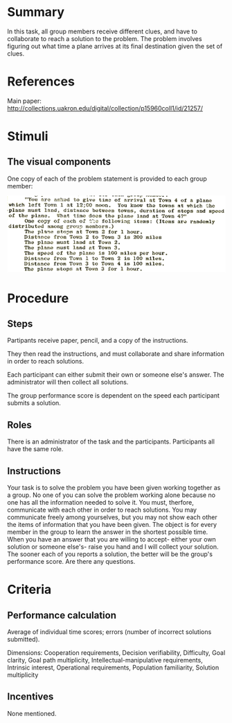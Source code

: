 # Summary
In this task, all group members receive different clues, and have to collaborate to reach a solution to the problem. The problem involves figuring out what time a plane arrives at its final destination given the set of clues.

# References
Main paper: http://collections.uakron.edu/digital/collection/p15960coll1/id/21257/

# Stimuli
## The visual components
One copy of each of the problem statement is provided to each group member:

![plane](/images/plane.png)



# Procedure
## Steps
Partipants receive paper, pencil, and a copy of the instructions. 

They then read the instructions, and must collaborate and share information in order to reach solutions.

Each participant can either submit their own or someone else's answer. The administrator will then collect all solutions.

The group performance score is dependent on the speed each participant submits a solution.

## Roles 
There is an administrator of the task and the participants. Participants all have the same role.

## Instructions
Your task is to solve the problem you have been given working together as a group. No one of you can solve the problem working alone because no one has all the information needed to solve it. You must, therfore, communicate with each other in order to reach solutions. You may communicate freely among yourselves, but you may not show each other the items of information that you have been given. The object is for every member in the group to learn the answer in the shortest possible time. When you have an answer that you are willing to accept- either your own solution or someone else's- raise you hand and I will collect your solution. The sooner each of you reports a solution, the better will be the group's performance score. Are there any questions.

# Criteria
## Performance calculation
Average of individual time scores; errors (number of incorrect solutions submitted).

Dimensions:
Cooperation requirements, Decision verifiability, Difficulty, Goal clarity, Goal path multiplicity, Intellectual-manipulative requirements, Intrinsic interest, Operational requirements, Population familiarity, Solution multiplicity

## Incentives
None mentioned.
